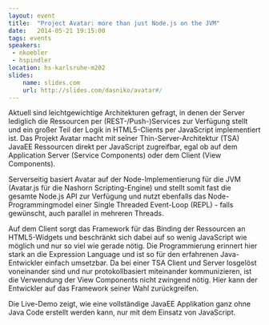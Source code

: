 ```yaml
---
layout: event
title:  "Project Avatar: more than just Node.js on the JVM"
date:   2014-05-21 19:15:00
tags: events
speakers:
 - nkoebler
 - hspindler
location: hs-karlsruhe-m202
slides:
    name: slides.com
    url: http://slides.com/dasniko/avatar#/
---
```


Aktuell sind leichtgewichtige Architekturen gefragt, in denen der Server lediglich die Ressourcen per (REST-/Push-)Services zur Verfügung stellt und ein großer Teil der Logik in HTML5-Clients per JavaScript implementiert ist. Das Projekt Avatar macht mit seiner Thin-Server-Architektur (TSA) JavaEE Ressourcen direkt per JavaScript zugreifbar, egal ob auf dem Application Server (Service Components) oder dem Client (View Components).

Serverseitig basiert Avatar auf der Node-Implementierung für die JVM (Avatar.js für die Nashorn Scripting-Engine) und stellt somit fast die gesamte Node.js API zur Verfügung und nutzt ebenfalls das Node-Programmingmodel einer Single Threaded Event-Loop (REPL) - falls gewünscht, auch parallel in mehreren Threads.

Auf dem Client sorgt das Framework für das Binding der Ressourcen an HTML5-Widgets und beschränkt sich dabei auf so wenig JavaScript wie möglich und nur so viel wie gerade nötig. Die Programmierung erinnert hier stark an die Expression Language und ist so für den erfahrenen Java-Entwickler einfach umsetzbar. Da bei einer TSA Client und Server losgelöst voneinander sind und nur protokollbasiert miteinander kommunizieren, ist die Verwendung der View Components nicht zwingend nötig. Hier kann der Entwickler auf das Framework seiner Wahl zurückgreifen.

Die Live-Demo zeigt, wie eine vollständige JavaEE Applikation ganz ohne Java Code erstellt werden kann, nur mit dem Einsatz von JavaScript.